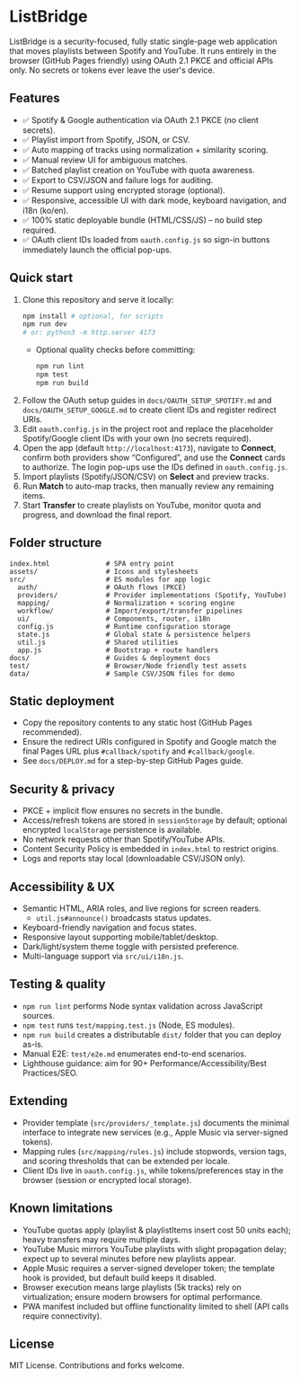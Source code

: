 # ListBridge

ListBridge is a security-focused, fully static single-page web application that moves playlists between Spotify and YouTube. It runs entirely in the browser (GitHub Pages friendly) using OAuth 2.1 PKCE and official APIs only. No secrets or tokens ever leave the user's device.

## Features

- ✅ Spotify & Google authentication via OAuth 2.1 PKCE (no client secrets).
- ✅ Playlist import from Spotify, JSON, or CSV.
- ✅ Auto mapping of tracks using normalization + similarity scoring.
- ✅ Manual review UI for ambiguous matches.
- ✅ Batched playlist creation on YouTube with quota awareness.
- ✅ Export to CSV/JSON and failure logs for auditing.
- ✅ Resume support using encrypted storage (optional).
- ✅ Responsive, accessible UI with dark mode, keyboard navigation, and i18n (ko/en).
- ✅ 100% static deployable bundle (HTML/CSS/JS) – no build step required.
- ✅ OAuth client IDs loaded from `oauth.config.js` so sign-in buttons immediately launch the official pop-ups.

## Quick start

1. Clone this repository and serve it locally:
   ```bash
   npm install # optional, for scripts
   npm run dev
   # or: python3 -m http.server 4173
   ```
   - Optional quality checks before committing:
     ```bash
     npm run lint
     npm test
     npm run build
     ```
2. Follow the OAuth setup guides in `docs/OAUTH_SETUP_SPOTIFY.md` and `docs/OAUTH_SETUP_GOOGLE.md` to create client IDs and register redirect URIs.
3. Edit `oauth.config.js` in the project root and replace the placeholder Spotify/Google client IDs with your own (no secrets required).
4. Open the app (default `http://localhost:4173`), navigate to **Connect**, confirm both providers show “Configured”, and use the **Connect** cards to authorize. The login pop-ups use the IDs defined in `oauth.config.js`.
5. Import playlists (Spotify/JSON/CSV) on **Select** and preview tracks.
6. Run **Match** to auto-map tracks, then manually review any remaining items.
7. Start **Transfer** to create playlists on YouTube, monitor quota and progress, and download the final report.

## Folder structure

```
index.html              # SPA entry point
assets/                 # Icons and stylesheets
src/                    # ES modules for app logic
  auth/                 # OAuth flows (PKCE)
  providers/            # Provider implementations (Spotify, YouTube)
  mapping/              # Normalization + scoring engine
  workflow/             # Import/export/transfer pipelines
  ui/                   # Components, router, i18n
  config.js             # Runtime configuration storage
  state.js              # Global state & persistence helpers
  util.js               # Shared utilities
  app.js                # Bootstrap + route handlers
docs/                   # Guides & deployment docs
test/                   # Browser/Node friendly test assets
data/                   # Sample CSV/JSON files for demo
```

## Static deployment

- Copy the repository contents to any static host (GitHub Pages recommended).
- Ensure the redirect URIs configured in Spotify and Google match the final Pages URL plus `#callback/spotify` and `#callback/google`.
- See `docs/DEPLOY.md` for a step-by-step GitHub Pages guide.

## Security & privacy

- PKCE + implicit flow ensures no secrets in the bundle.
- Access/refresh tokens are stored in `sessionStorage` by default; optional encrypted `localStorage` persistence is available.
- No network requests other than Spotify/YouTube APIs.
- Content Security Policy is embedded in `index.html` to restrict origins.
- Logs and reports stay local (downloadable CSV/JSON only).

## Accessibility & UX

- Semantic HTML, ARIA roles, and live regions for screen readers.
  - `util.js#announce()` broadcasts status updates.
- Keyboard-friendly navigation and focus states.
- Responsive layout supporting mobile/tablet/desktop.
- Dark/light/system theme toggle with persisted preference.
- Multi-language support via `src/ui/i18n.js`.

## Testing & quality

- `npm run lint` performs Node syntax validation across JavaScript sources.
- `npm test` runs `test/mapping.test.js` (Node, ES modules).
- `npm run build` creates a distributable `dist/` folder that you can deploy as-is.
- Manual E2E: `test/e2e.md` enumerates end-to-end scenarios.
- Lighthouse guidance: aim for 90+ Performance/Accessibility/Best Practices/SEO.

## Extending

- Provider template (`src/providers/_template.js`) documents the minimal interface to integrate new services (e.g., Apple Music via server-signed tokens).
- Mapping rules (`src/mapping/rules.js`) include stopwords, version tags, and scoring thresholds that can be extended per locale.
- Client IDs live in `oauth.config.js`, while tokens/preferences stay in the browser (session or encrypted local storage).

## Known limitations

- YouTube quotas apply (playlist & playlistItems insert cost 50 units each); heavy transfers may require multiple days.
- YouTube Music mirrors YouTube playlists with slight propagation delay; expect up to several minutes before new playlists appear.
- Apple Music requires a server-signed developer token; the template hook is provided, but default build keeps it disabled.
- Browser execution means large playlists (5k tracks) rely on virtualization; ensure modern browsers for optimal performance.
- PWA manifest included but offline functionality limited to shell (API calls require connectivity).

## License

MIT License. Contributions and forks welcome.
